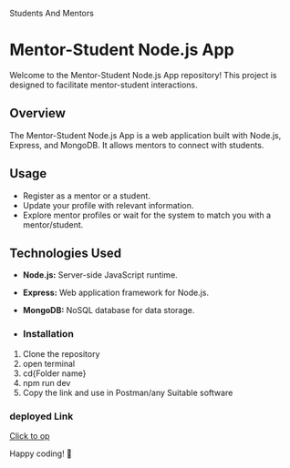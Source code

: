 Students And Mentors

# Mentor-Student Node.js App

Welcome to the Mentor-Student Node.js App repository! This project is designed to facilitate mentor-student interactions.

## Overview

The Mentor-Student Node.js App is a web application built with Node.js, Express, and MongoDB. It allows mentors to connect with students.


## Usage

- Register as a mentor or a student.
- Update your profile with relevant information.
- Explore mentor profiles or wait for the system to match you with a mentor/student.

## Technologies Used

- **Node.js:** Server-side JavaScript runtime.
- **Express:** Web application framework for Node.js.
- **MongoDB:** NoSQL database for data storage.

- ### Installation

1. Clone the repository
2. open terminal
3. cd{Folder name}
4. npm run dev
5. Copy the link and use in Postman/any Suitable software





### deployed Link 
[Click to op](https://stu-c3eo.onrender.com/)



Happy coding! 🚀


